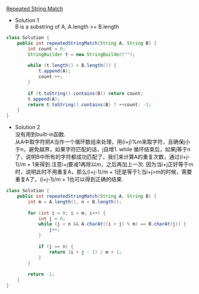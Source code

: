 [Repeated String Match](https://leetcode.com/problems/repeated-string-match/description/)

* Solution 1 <br>
B is a substring of A, A.length >= B.length <br>
```java
class Solution {
    public int repeatedStringMatch(String A, String B) {
        int count = 0;
        StringBuilder t = new StringBuilder("");
        
        while (t.length() < B.length()) {
            t.append(A);
            count ++;
        }
        
        if (t.toString().contains(B)) return count;
        t.append(A);
        return t.toString().contains(B) ? ++count: -1;
    }
}
```

* Solution 2 <br>
没有用到built-in函数. <br>
从A中取字符把A当作一个循环数组来处理，用(i+j)%m来取字符，且确保j小于n，避免越界，如果字符匹配的话，j自增1. while 循环结束后，如果j等于n了，说明B中所有的字符都成功匹配了，我们来计算A的重复次数，通过(i+j-1)/m + 1来得到.注意i+j要减1再除以m，之后再加上一次. 因为当i+j正好等于m时，说明此时不用重复A，那么(i+j-1)/m + 1还是等于1;当i+j>m的时候，需要重复A了，(i+j-1)/m + 1也可以得到正确的结果.
```java
class Solution {
    public int repeatedStringMatch(String A, String B) {
        int m = A.length(), n = B.length();
        
        for (int i = 0; i < m; i++) {
            int j = 0;
            while (j < n && A.charAt((i + j) % m) == B.charAt(j)) {
                j++;
            }
            
            if (j == n) {
                return (i + j - 1) / m + 1;
            }
        }
        
        return -1;
    }
}
```
